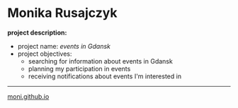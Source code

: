 # Monika Rusajczyk



**project description:**
* project name: *events in Gdansk*
* project objectives: 
	 - searching for information about events in Gdansk
	 - planning my participation in events
	 - receiving notifications about events I'm interested in
***

[moni.github.io](https://github.com/moni/moni.github.io)

